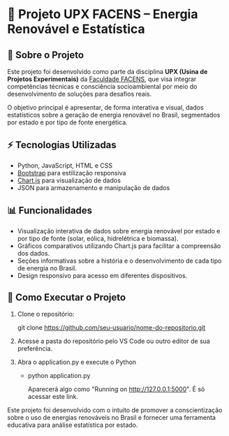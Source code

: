 # 🌱 Projeto UPX FACENS – Energia Renovável e Estatística

## 📘 Sobre o Projeto

Este projeto foi desenvolvido como parte da disciplina **UPX (Usina de Projetos Experimentais)** da [Faculdade FACENS](https://facens.br/), que visa integrar competências técnicas e consciência socioambiental por meio do desenvolvimento de soluções para desafios reais.

O objetivo principal é apresentar, de forma interativa e visual, dados estatísticos sobre a geração de energia renovável no Brasil, segmentados por estado e por tipo de fonte energética.

## ⚡ Tecnologias Utilizadas

- Python, JavaScript, HTML e CSS
- [Bootstrap](https://getbootstrap.com/) para estilização responsiva
- [Chart.js](https://www.chartjs.org/) para visualização de dados
- JSON para armazenamento e manipulação de dados

## 📊 Funcionalidades

- Visualização interativa de dados sobre energia renovável por estado e por tipo de fonte (solar, eólica, hidrelétrica e biomassa).
- Gráficos comparativos utilizando Chart.js para facilitar a compreensão dos dados.
- Seções informativas sobre a história e o desenvolvimento de cada tipo de energia no Brasil.
- Design responsivo para acesso em diferentes dispositivos.

## 🚀 Como Executar o Projeto

1. Clone o repositório:

   git clone https://github.com/seu-usuario/nome-do-repositorio.git

2. Acesse a pasta do repositório pelo VS Code ou outro editor de sua preferência.

3. Abra o application.py e execute o Python 

   - python application.py

     Aparecerá algo como "Running on http://127.0.0.1:5000". É só acessar este link.


Este projeto foi desenvolvido com o intuito de promover a conscientização sobre o uso de energias renováveis no Brasil e fornecer uma ferramenta educativa para análise estatística por estado.
